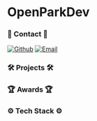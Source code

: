 # OpenParkDev
### 📱 Contact 📱
[![Github](https://img.shields.io/badge/Github-OpenParkDev-orange?style=flat-square&logo=Github&logoColor=white)](https://github.com/OpenParkDev)
[![Email](https://img.shields.io/badge/Email-tprk115%40gmail.com-yellow?style=flat-square&logo=Gmail&logoColor=white)](mailto:tprk115@gmail.com)

### 🛠 **Projects** 🛠

### 🏆 **Awards** 🏆
 
### ⚙️ **Tech Stack** ⚙️
